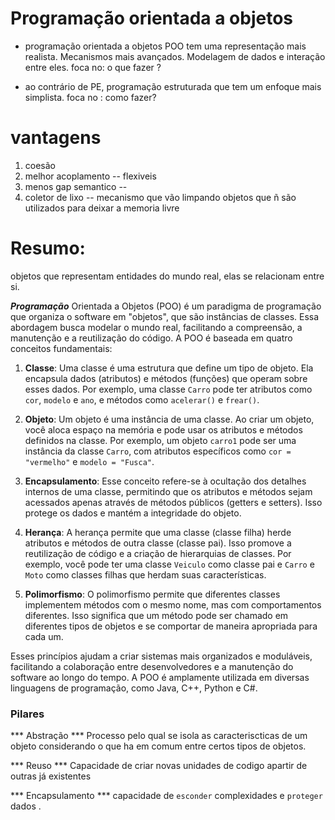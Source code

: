 # Programação orientada a objetos 

- programação orientada a objetos POO tem uma representação mais realista. Mecanismos mais avançados. Modelagem de dados e interação entre eles.
foca no: o que fazer ? 

- ao contrário de PE, programação estruturada que tem um enfoque mais simplista. foca no : como fazer?

# vantagens 

1. coesão
2. melhor acoplamento -- flexiveis
3. menos gap semantico -- 
4. coletor de lixo -- mecanismo que vão limpando objetos que ñ são utilizados para deixar a memoria livre

# Resumo:
objetos que representam entidades do mundo real, elas se relacionam entre si.

***Programação*** Orientada a Objetos (POO) é um paradigma de programação que organiza o software em "objetos", que são instâncias de classes. Essa abordagem busca modelar o mundo real, facilitando a compreensão, a manutenção e a reutilização do código. A POO é baseada em quatro conceitos fundamentais:

1. **Classe**: Uma classe é uma estrutura que define um tipo de objeto. Ela encapsula dados (atributos) e métodos (funções) que operam sobre esses dados. Por exemplo, uma classe `Carro` pode ter atributos como `cor`, `modelo` e `ano`, e métodos como `acelerar()` e `frear()`.

2. **Objeto**: Um objeto é uma instância de uma classe. Ao criar um objeto, você aloca espaço na memória e pode usar os atributos e métodos definidos na classe. Por exemplo, um objeto `carro1` pode ser uma instância da classe `Carro`, com atributos específicos como `cor = "vermelho"` e `modelo = "Fusca"`.

3. **Encapsulamento**: Esse conceito refere-se à ocultação dos detalhes internos de uma classe, permitindo que os atributos e métodos sejam acessados apenas através de métodos públicos (getters e setters). Isso protege os dados e mantém a integridade do objeto.

4. **Herança**: A herança permite que uma classe (classe filha) herde atributos e métodos de outra classe (classe pai). Isso promove a reutilização de código e a criação de hierarquias de classes. Por exemplo, você pode ter uma classe `Veiculo` como classe pai e `Carro` e `Moto` como classes filhas que herdam suas características.

5. **Polimorfismo**: O polimorfismo permite que diferentes classes implementem métodos com o mesmo nome, mas com comportamentos diferentes. Isso significa que um método pode ser chamado em diferentes tipos de objetos e se comportar de maneira apropriada para cada um.

Esses princípios ajudam a criar sistemas mais organizados e moduláveis, facilitando a colaboração entre desenvolvedores e a manutenção do software ao longo do tempo. A POO é amplamente utilizada em diversas linguagens de programação, como Java, C++, Python e C#.

### Pilares ### 
*** Abstração ***
Processo pelo qual se isola as caracteriscticas de um objeto considerando o que ha em comum entre certos tipos de objetos. 

*** Reuso ***
Capacidade de criar novas unidades de codigo apartir de outras já existentes

*** Encapsulamento *** 
capacidade de `esconder` complexidades e `proteger` dados . 